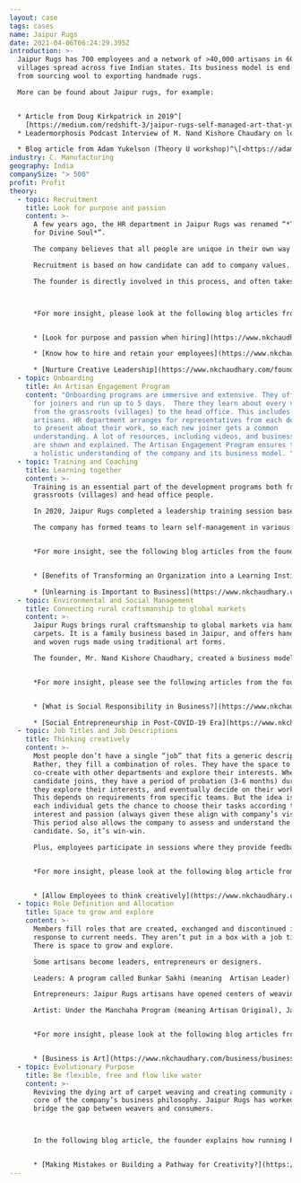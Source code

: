 ```yaml
---
layout: case
tags: cases
name: Jaipur Rugs
date: 2021-04-06T06:24:29.395Z
introduction: >-
  Jaipur Rugs has 700 employees and a network of >40,000 artisans in 600 rural
  villages spread across five Indian states. Its business model is end-to-end,
  from sourcing wool to exporting handmade rugs.

  More can be found about Jaipur rugs, for example:


  * Article from Doug Kirkpatrick in 2019^[
    [https://medium.com/redshift-3/jaipur-rugs-self-managed-art-that-you-can-walk-on-5756479726e0](<* https://medium.com/redshift-3/jaipur-rugs-self-managed-art-that-you-can-walk-on-5756479726e0>) Self-Managed Art That You Can Walk On Doug Kirkpatrick April 11, 2019]
  * Leadermorphosis Podcast Interview of M. Nand Kishore Chaudary on love, collective consciousness and self-management^\\[Leadermorphosis Podcast Interview of M. Nand Kishore Chaudary on love, collective consciousness and self-management <https://leadermorphosis.co/ep-57-nand-kishore-chaudhary-from-jaipur-rugs-on-love-consciousness-and-self-management](<* https://leadermorphosis.co/ep-57-nand-kishore-chaudhary-from-jaipur-rugs-on-love-consciousness-and-self-management>]

  * Blog article from Adam Yukelson (Theory U workshop)^\[<https://adamyukelson.com/blog/2016/07/25/jaipur-rugs>]
industry: C. Manufacturing
geography: India
companySize: "> 500"
profit: Profit
theory:
  - topic: Recruitment
    title: Look for purpose and passion
    content: >-
      A few years ago, the HR department in Jaipur Rugs was renamed “*The Search
      for Divine Soul*”.

      The company believes that all people are unique in their own way and their sense of purpose can add to the company’s higher purpose.

      Recruitment is based on how candidate can add to company values. Interview questions are designed to learn about candidates’ purpose and principles—rather than focusing on experience and academic background. 

      The founder is directly involved in this process, and often takes the final interview.  Managers at Head Office do the initial interviews. Final decisions are made by consensus of all stakeholders. 



      *For more insight, please look at the following blog articles from the founder:*


      * [Look for purpose and passion when hiring](https://www.nkchaudhary.com/business/look-for-purpose-and-passion-when-hiring/)

      * [Know how to hire and retain your employees](https://www.nkchaudhary.com/business/know-how-to-hire-and-retain-your-employees/)

      * [Nurture Creative Leadership](https://www.nkchaudhary.com/founders-mentality/the-need-for-creative-leadership/)
  - topic: Onboarding
    title: An Artisan Engagement Program
    content: "Onboarding programs are immersive and extensive. They offer induction
      for joiners and run up to 5 days.  There they learn about every vertical
      from the grassroots (villages) to the head office. This includes even the
      artisans. HR department arranges for representatives from each department
      to present about their work, so each new joiner gets a common
      understanding. A lot of resources, including videos, and business process
      are shown and explained. The Artisan Engagement Program ensures they have
      a holistic understanding of the company and its business model. \r\n"
  - topic: Training and Coaching
    title: Learning together
    content: >-
      Training is an essential part of the development programs both for
      grassroots (villages) and head office people. 

      In 2020, Jaipur Rugs completed a leadership training session based on the founder’s ‘mentality model’. This training helped everyone to share best practices (including self-management) from around the world. The leadership department takes care of this training, which is offered regularly to ensure good participation. 

      The company has formed teams to learn self-management in various ways, including participation in webinars & forums, and small experiments in the teams. 


      *For more insight, see the following blog articles from the founder:* 


      * [Benefits of Transforming an Organization into a Learning Institution](https://www.nkchaudhary.com/founders-mentality/benefits-of-transforming-an-organization-into-a-learning-institution/)

      * [Unlearning is Important to Business](https://www.nkchaudhary.com/founders-mentality/unlearning-is-important-to-business/)
  - topic: Environmental and Social Management
    title: Connecting rural craftsmanship to global markets
    content: >-
      Jaipur Rugs brings rural craftsmanship to global markets via handmade
      carpets. It is a family business based in Jaipur, and offers hand-knotted
      and woven rugs made using traditional art forms. 

      The founder, Mr. Nand Kishore Chaudhary, created a business model which provides a livelihood for the artisans at their doorstep. This changed the standard practice of involving middlemen to work with artisan communities. 


      *For more insight, please see the following articles from the founder:*


      * [What is Social Responsibility in Business?](https://www.nkchaudhary.com/healing/what-is-social-responsibility-in-business/)

      * [Social Entrepreneurship in Post-COVID-19 Era](https://www.nkchaudhary.com/founders-mentality/social-entrepreneurship-in-post-covid-19-era/)
  - topic: Job Titles and Job Descriptions
    title: Thinking creatively
    content: >-
      Most people don’t have a single “job” that fits a generic description.
      Rather, they fill a combination of roles. They have the space to grow and
      co-create with other departments and explore their interests. When a
      candidate joins, they have a period of probation (3-6 months) during which
      they explore their interests, and eventually decide on their work role.
      This depends on requirements from specific teams. But the idea is that
      each individual gets the chance to choose their tasks according to
      interest and passion (always given these align with company’s vision).
      This period also allows the company to assess and understand the
      candidate. So, it’s win-win. 

      Plus, employees participate in sessions where they provide feedback for management. Each department has such sessions. Additionally, the founder has an open-door policy. This is a direct platform for anyone to go and talk to the founder, which can also help individuals to talk about their roles, if and when required.


      *For more insight, please look at the following blog article from the founder:*


      * [Allow Employees to think creatively](https://www.nkchaudhary.com/business/give-employees-the-gift-of-creative-freedom/)
  - topic: Role Definition and Allocation
    title: Space to grow and explore
    content: >-
      Members fill roles that are created, exchanged and discontinued in
      response to current needs. They aren’t put in a box with a job title.
      There is space to grow and explore. 

      Some artisans become leaders, entrepreneurs or designers. 

      Leaders: A program called Bunkar Sakhi (meaning  Artisan Leader) allows artisans to receive leadership training. They then help fellow artisans to achieve best quality in their work. 

      Entrepreneurs: Jaipur Rugs artisans have opened centers of weaving in their homes. They have become tour guides for customers and visitors.

      Artist: Under the Manchaha Program (meaning Artisan Original), Jaipur Rug artisans create and design their own rugs. 


      *For more insight, please look at the following blog articles from the founder:* 


      * [Business is Art](https://www.nkchaudhary.com/business/business-is-art/)
  - topic: Evolutionary Purpose
    title: Be flexible, free and flow like water
    content: >-
      Reviving the dying art of carpet weaving and creating community are at the
      core of the company’s business philosophy. Jaipur Rugs has worked to
      bridge the gap between weavers and consumers. 



      In the following blog article, the founder explains how running his company requires him “to be flexible and free flowing like water” :


      * [Making Mistakes or Building a Pathway for Creativity?](https://www.nkchaudhary.com/innovation/making-mistakes-or-building-a-pathway-for-creativity/)
---
```

